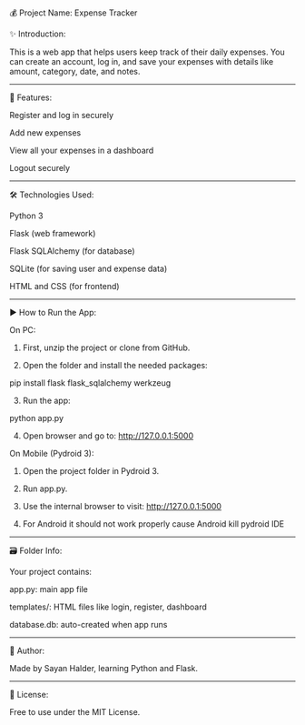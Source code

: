 💰 Project Name: Expense Tracker

✨ Introduction:

This is a web app that helps users keep track of their daily expenses.
You can create an account, log in, and save your expenses with details like amount, category, date, and notes.


---

🔧 Features:

Register and log in securely

Add new expenses

View all your expenses in a dashboard

Logout securely



---

🛠️ Technologies Used:

Python 3

Flask (web framework)

Flask SQLAlchemy (for database)

SQLite (for saving user and expense data)

HTML and CSS (for frontend)



---

▶️ How to Run the App:

On PC:

1. First, unzip the project or clone from GitHub.


2. Open the folder and install the needed packages:

pip install flask flask_sqlalchemy werkzeug


3. Run the app:

python app.py


4. Open browser and go to:
http://127.0.0.1:5000



On Mobile (Pydroid 3):

1. Open the project folder in Pydroid 3.


2. Run app.py.


3. Use the internal browser to visit:
http://127.0.0.1:5000

4. For Android it should not work properly cause Android kill pydroid IDE 




---

🗃 Folder Info:

Your project contains:

app.py: main app file

templates/: HTML files like login, register, dashboard

database.db: auto-created when app runs



---

🙋 Author:

Made by Sayan Halder, learning Python and Flask.


---

📜 License:

Free to use under the MIT License.

